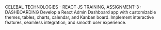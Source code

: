 CELEBAL TECHNOLOGIES - REACT JS TRAINING, ASSIGNMENT-3 : DASHBOARDING Develop a React Admin Dashboard app with customizable themes, tables, charts, calendar, and Kanban board. Implement interactive features, seamless integration, and smooth user experience.

